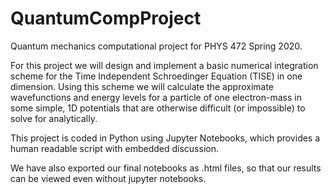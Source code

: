 # QuantumCompProject
Quantum mechanics computational project for PHYS 472 Spring 2020. 

For this project we will design and implement a basic numerical integration scheme for the Time Independent Schroedinger
Equation (TISE) in one dimension. Using this scheme we will calculate the approximate wavefunctions and energy levels
for a particle of one electron-mass in some simple, 1D potentials that are otherwise difficult (or impossible) to solve
for analytically.

This project is coded in Python using Jupyter Notebooks, which provides a human readable script with embedded discussion.

We have also exported our final notebooks as .html files, so that our results can be viewed even without jupyter notebooks.
